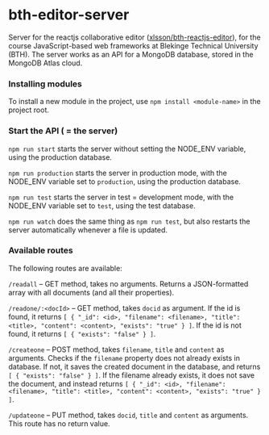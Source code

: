 # bth-editor-server
Server for the reactjs collaborative editor ([xlsson/bth-reactjs-editor](https://github.com/xlsson/bth-reactjs-editor)), for the course JavaScript-based web frameworks at Blekinge Technical University (BTH). The server works as an API for a MongoDB database, stored
in the MongoDB Atlas cloud.

### Installing modules
To install a new module in the project, use `npm install <module-name>` in the
project root.

### Start the API ( = the server)
`npm run start` starts the server without setting the NODE_ENV variable, using
the production database.

`npm run production` starts the server in production mode, with the NODE_ENV
variable set to `production`, using the production database.

`npm run test` starts the server in test = development mode,  with the NODE_ENV
variable set to `test`, using the test database.

`npm run watch` does the same thing as `npm run test`, but also restarts the
server automatically whenever a file is updated.

### Available routes
The following routes are available:

`/readall` – GET method, takes no arguments.
Returns a JSON-formatted array with all documents (and all their properties).

`/readone/:<docId>` – GET method, takes `docid` as argument.
If the id is found, it returns
`[ { "_id": <id>, "filename": <filename>, "title": <title>, "content": <content>, "exists": "true" } ]`.
If the id is not found, it returns `[ { "exists": "false" } ]`.

`/createone` – POST method, takes `filename`, `title` and `content` as arguments.
Checks if the `filename` property does not already exists in database. If not, it saves the
created document in the database, and returns `[ { "exists": "false" } ]`.
If the filename already exists, it does not save the document, and instead returns
`[ { "_id": <id>, "filename": <filename>, "title": <title>, "content": <content>, "exists": "true" } ]`.

`/updateone` – PUT method, takes `docid`, `title` and `content` as arguments.
This route has no return value.
